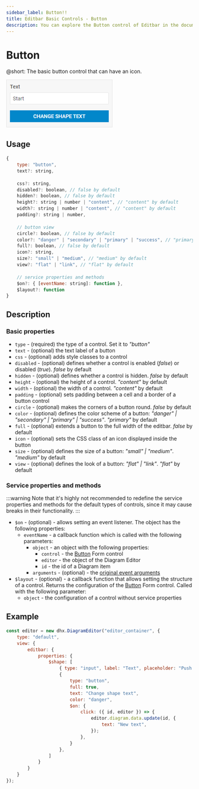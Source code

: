 ```yaml
---
sidebar_label: Button!!
title: Editbar Basic Controls - Button 
description: You can explore the Button control of Editbar in the documentation of the the DHTMLX JavaScript Diagram library. Browse developer guides and API reference, try out code examples and live demos, and download a free 30-day evaluation version of DHTMLX Suite.
---
```


# Button 

@short: The basic button control that can have an icon.

![Button control](../../../../assets/editbar-basic-controls/button.png)

## Usage

~~~jsx
{
    type: "button",
    text?: string,
    
    css?: string,
    disabled?: boolean, // false by default
    hidden?: boolean, // false by default
    height?: string | number | "content", // "content" by default
    width?: string | number | "content", // "content" by default
    padding?: string | number,

    // button view
    circle?: boolean, // false by default
    color?: "danger" | "secondary" | "primary" | "success", // "primary" by default
    full?: boolean, // false by default
    icon?: string,
    size?: "small" | "medium", // "medium" by default
    view?: "flat" | "link", // "flat" by default

    // service properties and methods 
    $on?: { [eventName: string]: function },
    $layout?: function
}
~~~

## Description

### Basic properties

- `type` - (required) the type of a control. Set it to *"button"*
- `text` - (optional) the text label of a button
- `css`	- (optional) adds style classes to a control
- `disabled` - (optional) defines whether a control is enabled (*false*) or disabled (*true*). *false* by default
- `hidden` - (optional) defines whether a control is hidden. *false* by default
- `height` - (optional) the height of a control. *"content"* by default
- `width` - (optional) the width of a control. *"content"* by default
- `padding` - (optional) sets padding between a cell and a border of a button control
- `circle` - (optional) makes the corners of a button round. *false* by default
- `color` - (optional) defines the color scheme of a button: *"danger" | "secondary" | "primary" | "success"*. *"primary"* by default
- `full` - (optional) extends a button to the full width of the editbar. *false* by default
- `icon` - (optional) sets the CSS class of an icon displayed inside the button
- `size` - (optional) defines the size of a button: *"small" | "medium"*. *"medium"* by default
- `view` - (optional) defines the look of a button: *"flat" | "link"*. *"flat"* by default

### Service properties and methods

:::warning
Note that it's highly not recommended to redefine the service properties and methods for the default types of controls, since it may cause breaks in their functionality. 
:::

- `$on` - (optional) - allows setting an event listener. The object has the following properties:
    - `eventName`  - a callback function which is called with the following parameters:
        - `object` - an object with the following properties:
            - `control` - the [Button](https://docs.dhtmlx.com/suite/form/button/) Form control
            - `editor` - the object of the Diagram Editor
            - `id` - the id of a Diagram item 
        - `arguments` - (optional) - the [original event arguments](https://docs.dhtmlx.com/suite/category/form-button-events/)
- `$layout` - (optional) - a callback function that allows setting the structure of a control. Returns the configuration of the [Button](https://docs.dhtmlx.com/suite/form/button/) Form control. Called with the following parameter:
    - `object` - the configuration of a control without service properties

## Example

~~~jsx {8-20}
const editor = new dhx.DiagramEditor("editor_container", {
    type: "default",
    view: {
        editbar: {
            properties: {
                $shape: [
                    { type: "input", label: "Text", placeholder: "Push the button", key: "text" },
                    {
                        type: "button",
                        full: true,
                        text: "Change shape text",
                        color: "danger",
                        $on: {
                            click: ({ id, editor }) => {
                                editor.diagram.data.update(id, {
                                    text: "New text",
                                });
                            },
                        }
                    },
                ]
            }
        }
    }
});
~~~